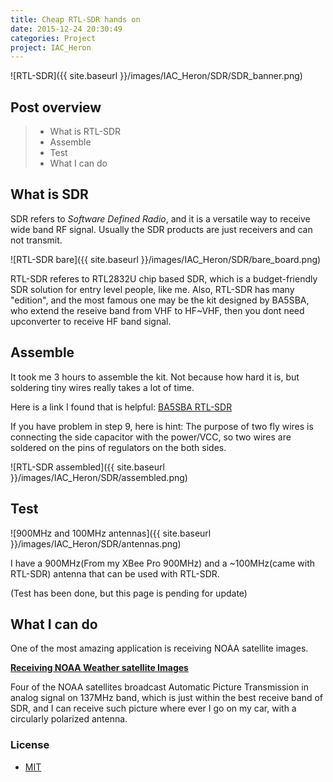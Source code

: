 ```yaml
---
title: Cheap RTL-SDR hands on
date: 2015-12-24 20:30:49
categories: Project
project: IAC_Heron
---
```


![RTL-SDR]({{ site.baseurl }}/images/IAC_Heron/SDR/SDR_banner.png)

## Post overview
>* What is RTL-SDR
>* Assemble
>* Test
>* What I can do


## What is SDR
SDR refers to *Software Defined Radio*, and it is a versatile way to receive wide band RF signal. Usually the SDR products are just receivers and can not transmit.

![RTL-SDR bare]({{ site.baseurl }}/images/IAC_Heron/SDR/bare_board.png)

RTL-SDR referes to RTL2832U chip based SDR, which is a budget-friendly SDR solution for entry level people, like me. Also, RTL-SDR has many "edition", and the most famous one may be the kit designed by BA5SBA, who extend the reseive band from VHF to HF~VHF, then you dont need upconverter to receive HF band signal.

## Assemble
It took me 3 hours to assemble the kit. Not because how hard it is, but soldering tiny wires really takes a lot of time.

Here is a link I found that is helpful:
[BA5SBA RTL-SDR](http://rtlsdrblog.rtlsdrblog.netdna-cdn.com/wp-content/uploads/2015/07/rtl-sdr-diy-kits-installation-instructions.pdf)

If you have problem in step 9, here is hint:
The purpose of two fly wires is connecting the side capacitor with the power/VCC, so two wires are soldered on the pins of regulators on the both sides.

![RTL-SDR assembled]({{ site.baseurl }}/images/IAC_Heron/SDR/assembled.png)


## Test
![900MHz and 100MHz antennas]({{ site.baseurl }}/images/IAC_Heron/SDR/antennas.png)

I have a 900MHz(From my XBee Pro 900MHz) and a ~100MHz(came with RTL-SDR) antenna that can be used with RTL-SDR.

(Test has been done, but this page is pending for update)

## What I can do
One of the most amazing application is receiving NOAA satellite images. 

**[Receiving NOAA Weather satellite Images](http://www.rtl-sdr.com/rtl-sdr-tutorial-receiving-noaa-weather-satellite-images/)**

Four of the NOAA satellites broadcast Automatic Picture Transmission in analog signal on 137MHz band, which is just within the best receive band of SDR, and I can receive such picture where ever I go on my car, with a circularly polarized antenna.



### License
* [MIT](http://opensource.org/licenses/MIT)


